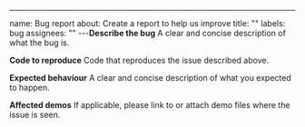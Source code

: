 ---

name: Bug report
about: Create a report to help us improve
title: ""
labels: bug
assignees: ""
---**Describe the bug**
A clear and concise description of what the bug is.

**Code to reproduce**
Code that reproduces the issue described above.

**Expected behaviour**
A clear and concise description of what you expected to happen.

**Affected demos**
If applicable, please link to or attach demo files where the issue is seen.
